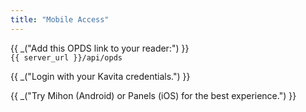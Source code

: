 ```yaml
---
title: "Mobile Access"
---
```


{{ _("Add this OPDS link to your reader:") }}  
`{{ server_url }}/api/opds`

{{ _("Login with your Kavita credentials.") }}

{{ _("Try Mihon (Android) or Panels (iOS) for the best experience.") }}